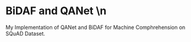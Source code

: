 # BiDAF and QANet \n
My Implementation of QANet and BiDAF for Machine Comphrehension on SQuAD Dataset.
